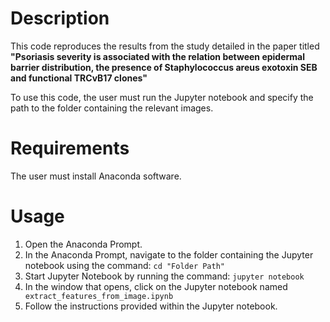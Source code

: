 # Description
This code reproduces the results from the study detailed in the paper titled **"Psoriasis severity is associated with the relation between epidermal barrier distribution, the presence of Staphylococcus areus exotoxin SEB and functional TRCvB17 clones"**

To use this code, the user must run the Jupyter notebook and specify the path to the folder containing the relevant images. 

# Requirements
The user must install Anaconda software.

# Usage
1. Open the Anaconda Prompt.
2. In the Anaconda Prompt, navigate to the folder containing the Jupyter notebook using the command:
``` cd "Folder Path"  ``` 
3. Start Jupyter Notebook by running the command:
``` jupyter notebook  ``` 
4. In the window that opens, click on the Jupyter notebook named 
``` extract_features_from_image.ipynb```
5. Follow the instructions provided within the Jupyter notebook.
